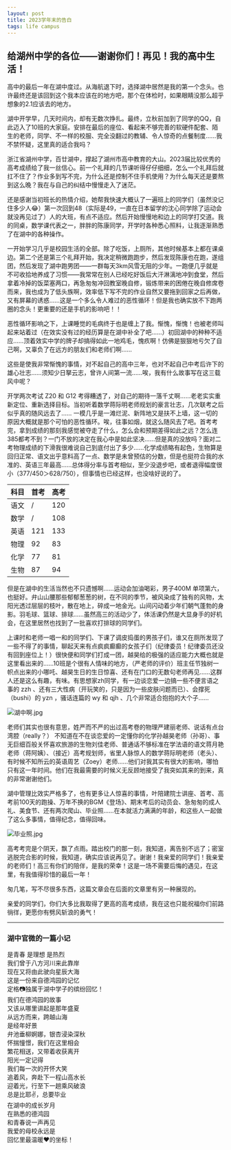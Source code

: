 ```yaml
---
layout: post
title: 2023学年末的告白
tags: life campus
---
```


## 给湖州中学的各位——谢谢你们！再见！我的高中生活！

高中的最后一年在湖中度过。从海航退下时，选择湖中居然是我的第一个念头。也许最终还是该回到这个我本应该在的地方吧，那个在体检时，如果眼睛没那么超乎想象的2.1应该去的地方。

湖中开学早，几天时间内，却有无数次挣扎。最终，立秋前加到了同学的QQ，自此迈入了10班的大家庭。安排在最后的座位、看起来不够完善的软硬件配套、陌生的老师，同学、不一样的校服、完全没翻过的教辅、令人惊奇的点餐制度……我不禁怀疑，这里真的适合我吗？

浙江省湖州中学，百廿湖中，撑起了湖州市高中教育的大山。2023届比较优秀的高考成绩给了我一丝信心。前一个礼拜的几节课听得仔仔细细，怎么一个礼拜后就扛不住了？作业多到写不完，为什么还是控制不住手机使用？为什么每天还是要熬到这么晚？我在与自己的纠结中慢慢走入了迷茫。

还是感谢当初班长的热情介绍，她帮我快速大概认了一遍班上的同学们（虽然没记住多少人😂）第一次回到48（实际是49，一直在日本留学的沈心同学除了运动会就没再见过了）人的大班，有点不适应。然后开始慢慢地和边上的同学打交道。我的同桌，数学课代表之一，胖胖的陈康同学，开学时各种悉心照料，让我逐渐熟悉了在湖中的各种操作。

一开始学习几乎是校园生活的全部。除了吃饭，上厕所，其他时候基本上都在课桌边。第二个还是第三个礼拜开始，我决定稍微跑跑步，然后发现陈康也在跑，遂组团，然后发现了湖中跑男团——一群每天3km风雪无阻的少年。一跑便几乎就是不可收拾地养成了习惯——我常常在别人已经吃好饭后大汗淋漓地冲到食堂，然后拿着冷掉的饭菜塞两口，再急匆匆冲回教室晚自修，锻炼带来的困倦在晚自修席卷而来，我也成为了低头族啊，效率低下写不完的作业自然又要拖到回家之后再做，又有屏幕的诱惑……这是一个多么令人难过的恶性循环！但是我也确实放不下跑两圈的念头！更重要的还是手机的影响吧！！

恶性循环影响之下，上课睡觉的毛病终于也是缠上了我。惭愧，惭愧！也被老师叫起来站着过（在效实没有过的经历算是在湖中补全了吧……）初回湖中的种种不适应……顶着效实中学的牌子却搞得如此一地鸡毛，愧疚啊！仿佛是狠狠地亏欠了自己啊，又辜负了在远方的朋友们和老师们啊……

这些是使我非常惭愧的事情，对不起自己的高中三年，也对不起自己中考后许下的雄心壮志……须知少日拏云志，曾许人间第一流……唉，我有什么故事写在这三载风中呢？

开学两次考试 Z20 和 G12 考得糟透了，对自己的期待一落千丈啊……老老实实重新定位、重新选择目标。当初听着数学蒋际明老师规划的豪言壮志，几次联考之后似乎真的随风远去了…… 一模几乎是一滩烂泥、新阵地又是扶不上墙，这一切的原因大概就是那个可怕的恶性循环。唉，往事如烟，就这么随风去了吧。首考考完，拿到成绩的那刻我感觉被夺走了什么，怎么会和预期差得如此之远？怎么连385都考不到？一门不放的决定在我心中是如此坚决……但是真的没放吗？面对二考物理成绩的下滑我很难说自己到底付出了多少……化学成绩略有起色，生物算是回归正常、语文出乎意料高了一点、数学是未曾预估的分数，但是也挺符合我的水准的、英语三年最高……总体得分率与首考相似，至少没退步吧，或者退得幅度很小（377/450＞628/750），但事情也已经这样，也没啥好说的了。

| 科目 | 首考  | 高考  |
|----|-----|-----|
| 语文 | /   | 120 |
| 数学 | /   | 108 |
| 英语 | 121 | 133 |
| 物理 | 92  | 83  |
| 化学 | 77  | 81  |
| 生物 | 87  | 94  |

但是在湖中的生活当然也不只遗憾啊……运动会加油喝彩，男子400M 单项第六，也挺好。弁山山腰那些郁郁葱葱的树，在不同的季节，被风染成了独有的风物，太阳光透过层层的枝叶，散在地上，碎成一地金光。山间闪动着少年们朝气蓬勃的身影。羽毛球、篮球、排球……虽然高三的活动少了，体活课仍然是大显身手的好机会，在这里居然也找到了一批喜欢打排球的同学们。

上课时和老师一唱一和的同学们、下课了调皮捣蛋的男孩子们，谁又在厕所发现了一些不得了的事情，聊起天来有点疯疯癫癫的女孩子们（纪律委员！纪律委员还没有回到座位上！）很快便和同学们打成一团，越昊给的极强的适应能力大概也就是这里看出来的……10班是个很有人情味的地方，（严老师的评价）班主任节独树一帜点出来的小哪吒、越昊生日的生日惊喜、还有在门口的无数句老师再见……这群人还是这么有趣，有味。有思想家zh同学，有一边谈恋爱一边搞一些不便言语之事的 zzh 、还有三大性病（开玩笑的，只是因为一些皮肤问题而已）、会撑死（bushi）的 yzn ，骚话连篇的 wy 和 qjh 、几个非常适合抱抱的大个子……

![湖中啊.jpg](https://paragraph.xyz/_next/image?url=https%3A%2F%2Fstorage.googleapis.com%2Fpapyrus_images%2F8c68a841e0f2ed4b4168f46ba4a7e752.jpg&w=1200&q=75)

老师们其实也很有意思，姓严而不严的出过高考卷的物理严建丽老师、说话有点台湾腔（really？） 不知道在不在谈恋爱的一定懂你的化学孙越昊老师（孙哥）、事无巨细百般关怀喜欢旅游的生物刘佳老师、普通话不够标准在学法语的语文蒋月艳老师（蒋阿姨）、（接近）高考规划师，省里人脉惊人的数学蒋际明老师（老头）、有时候不知所云的英语周艺（Zoey）老师……他们对我其实有很大的影响，哪怕只有这一年时间。他们在我最需要的时候义无反顾地接受了我突如其来的到来，真的非常谢谢他们。

湖中管理比效实严格多了，也有更多让人惊喜的事情，叶陪建院士讲座、首考、高考前100天的跑操、万年不换的BGM《登场》、期末考后的动员会、急匆匆的成人礼、美食节、还有两次爬山、毕业照……在本就活力满满的年龄，和这些人一起做了这么多事情，值得纪念，值得回味。

![毕业照.jpg](https://paragraph.xyz/_next/image?url=https%3A%2F%2Fstorage.googleapis.com%2Fpapyrus_images%2F9cb53d63653add3a14f63f46ece03843.jpg&w=1200&q=75)

高考考完是个阴天，飘了点雨。踏出校门的那一刻，我知道，离告别不远了；密室逃脱完合影的时候，我知道，确实应该说再见了。谢谢！我亲爱的同学们！我亲爱的老师们！高三有你们的陪伴，是我的荣幸！这是一场不需要后悔的遇见，在这里，有我值得珍惜的最后一年！

匆几笔，写不尽很多东西，这篇文章会在后面的文章里有另一种展现的。

亲爱的同学们，你们大多比我取得了更高的高考成绩，我在这也只能祝福你们前路徜徉，更愿你有劈风斩浪的勇气！

---

### 湖中官微的一篇小记

是青春 是理想 是热烈  
我们曾于八方河川来此靠岸  
现在又将由此驶向星辰大海  
这是一份来自德鸿园的记忆  
定格📷独属于湖中学子的缤纷回忆！  
我们在德鸿园的故事  
又该从哪里讲起是那年盛夏  
从远方而来，跨越山海  
是经年好景  
弁池垂柳婀娜，银杏浸染深秋  
怀揣憧憬，我们在这里相会  
繁花相送，又带着收获离开  
阳光一定记得  
我们每一次的开怀大笑  
追着风，奔赴下一程山高水长  
迎着光，行至下一趟乘风破浪  
总是比耶✌，总要毕业  
在湖中的成长岁月  
在熟悉的德鸿园  
和青春说一声再见  
我爱的母校永远是  
回忆里最温暖❤️的坐标！  